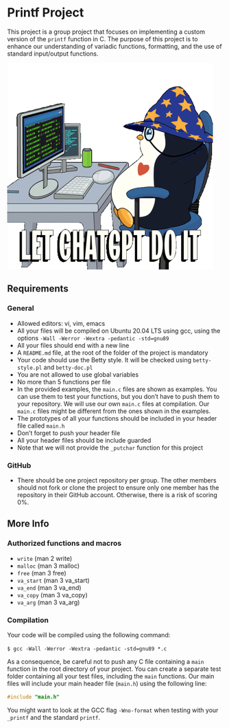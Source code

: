 # Printf Project

This project is a group project that focuses on implementing a custom version of the `printf` function in C. The purpose of this project is to enhance our understanding of variadic functions, formatting, and the use of standard input/output functions.

![Meme](/images/ai-bot.gif)

## Requirements

### General

- Allowed editors: vi, vim, emacs
- All your files will be compiled on Ubuntu 20.04 LTS using gcc, using the options `-Wall -Werror -Wextra -pedantic -std=gnu89`
- All your files should end with a new line
- A `README.md` file, at the root of the folder of the project is mandatory
- Your code should use the Betty style. It will be checked using `betty-style.pl` and `betty-doc.pl`
- You are not allowed to use global variables
- No more than 5 functions per file
- In the provided examples, the `main.c` files are shown as examples. You can use them to test your functions, but you don’t have to push them to your repository. We will use our own `main.c` files at compilation. Our `main.c` files might be different from the ones shown in the examples.
- The prototypes of all your functions should be included in your header file called `main.h`
- Don’t forget to push your header file
- All your header files should be include guarded
- Note that we will not provide the `_putchar` function for this project

### GitHub

- There should be one project repository per group. The other members should not fork or clone the project to ensure only one member has the repository in their GitHub account. Otherwise, there is a risk of scoring 0%.

## More Info

### Authorized functions and macros

- `write` (man 2 write)
- `malloc` (man 3 malloc)
- `free` (man 3 free)
- `va_start` (man 3 va_start)
- `va_end` (man 3 va_end)
- `va_copy` (man 3 va_copy)
- `va_arg` (man 3 va_arg)

### Compilation

Your code will be compiled using the following command:

`$ gcc -Wall -Werror -Wextra -pedantic -std=gnu89 *.c`


As a consequence, be careful not to push any C file containing a `main` function in the root directory of your project. You can create a separate test folder containing all your test files, including the `main` functions. Our main files will include your main header file (`main.h`) using the following line:

```c
#include "main.h"
```

You might want to look at the GCC flag `-Wno-format` when testing with your `_printf` and the standard `printf`.